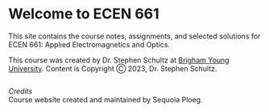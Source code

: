 # Welcome to ECEN 661

This site contains the course notes, assignments, and selected solutions for
ECEN 661: Applied Electromagnetics and Optics.

This course was created by Dr. Stephen Schultz at [Brigham Young University](https://ece.byu.edu).
Content is Copyright Ⓒ 2023, Dr. Stephen Schultz.

```{tableofcontents}
```

*Credits*  
Course website created and maintained by Sequoia Ploeg.
